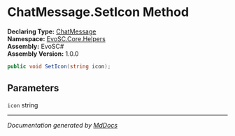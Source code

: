 ﻿<!--  
  <auto-generated>   
    The contents of this file were generated by a tool.  
    Changes to this file may be list if the file is regenerated  
  </auto-generated>   
-->

# ChatMessage.SetIcon Method

**Declaring Type:** [ChatMessage](../index.md)  
**Namespace:** [EvoSC.Core.Helpers](../../index.md)  
**Assembly:** EvoSC\#  
**Assembly Version:** 1.0.0

```csharp
public void SetIcon(string icon);
```

## Parameters

`icon`  string

___

*Documentation generated by [MdDocs](https://github.com/ap0llo/mddocs)*
